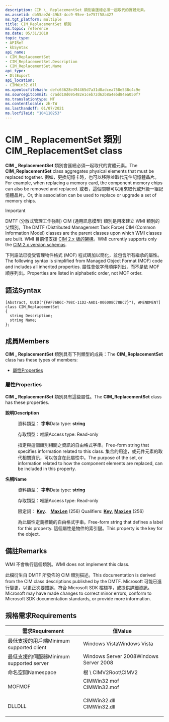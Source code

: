 ```yaml
---
description: CIM \_ ReplacementSet 類別會匯總必須一起取代的實體元素。
ms.assetid: db55ae2d-49b3-4cc9-95ee-1e757f58a427
ms.tgt_platform: multiple
title: CIM_ReplacementSet 類別
ms.topic: reference
ms.date: 05/31/2018
topic_type:
- APIRef
- kbSyntax
api_name:
- CIM_ReplacementSet
- CIM_ReplacementSet.Description
- CIM_ReplacementSet.Name
api_type:
- DllExport
api_location:
- CIMWin32.dll
ms.openlocfilehash: defc63628e494465d7a31d8adcea758e538c4c9e
ms.sourcegitcommit: c7add10d695482e1ceb72d62b8a4ebd84ea050f7
ms.translationtype: MT
ms.contentlocale: zh-TW
ms.lasthandoff: 01/07/2021
ms.locfileid: "104110253"
---
```

# <a name="cim_replacementset-class"></a><span data-ttu-id="cdf7a-103">CIM \_ ReplacementSet 類別</span><span class="sxs-lookup"><span data-stu-id="cdf7a-103">CIM\_ReplacementSet class</span></span>

<span data-ttu-id="cdf7a-104">**CIM \_ ReplacementSet** 類別會匯總必須一起取代的實體元素。</span><span class="sxs-lookup"><span data-stu-id="cdf7a-104">The **CIM\_ReplacementSet** class aggregates physical elements that must be replaced together.</span></span> <span data-ttu-id="cdf7a-105">例如，更換記憶卡時，也可以移除並取代元件記憶體晶片。</span><span class="sxs-lookup"><span data-stu-id="cdf7a-105">For example, when replacing a memory card, the component memory chips can also be removed and replaced.</span></span> <span data-ttu-id="cdf7a-106">或者，這個關聯可以用來取代或升級一組記憶體晶片。</span><span class="sxs-lookup"><span data-stu-id="cdf7a-106">Or, this association can be used to replace or upgrade a set of memory chips.</span></span>

> [!IMPORTANT]
> <span data-ttu-id="cdf7a-107">DMTF (分散式管理工作強制) CIM (通用訊息模型) 類別是用來建立 WMI 類別的父類別。</span><span class="sxs-lookup"><span data-stu-id="cdf7a-107">The DMTF (Distributed Management Task Force) CIM (Common Information Model) classes are the parent classes upon which WMI classes are built.</span></span> <span data-ttu-id="cdf7a-108">WMI 目前僅支援 [CIM 2.x 版的架構](https://dmtf.org/standards/cim/schemas)。</span><span class="sxs-lookup"><span data-stu-id="cdf7a-108">WMI currently supports only the [CIM 2.x version schemas](https://dmtf.org/standards/cim/schemas).</span></span>

 

<span data-ttu-id="cdf7a-109">下列語法已從受管理物件格式 (MOF) 程式碼加以簡化，並包含所有繼承的屬性。</span><span class="sxs-lookup"><span data-stu-id="cdf7a-109">The following syntax is simplified from Managed Object Format (MOF) code and includes all inherited properties.</span></span> <span data-ttu-id="cdf7a-110">屬性會依字母順序列出，而不是依 MOF 順序列出。</span><span class="sxs-lookup"><span data-stu-id="cdf7a-110">Properties are listed in alphabetic order, not MOF order.</span></span>

## <a name="syntax"></a><span data-ttu-id="cdf7a-111">語法</span><span class="sxs-lookup"><span data-stu-id="cdf7a-111">Syntax</span></span>

``` syntax
[Abstract, UUID("{FAF76B6C-798C-11D2-AAD1-006008C78BC7}"), AMENDMENT]
class CIM_ReplacementSet
{
  string Description;
  string Name;
};
```

## <a name="members"></a><span data-ttu-id="cdf7a-112">成員</span><span class="sxs-lookup"><span data-stu-id="cdf7a-112">Members</span></span>

<span data-ttu-id="cdf7a-113">**CIM \_ ReplacementSet** 類別具有下列類型的成員：</span><span class="sxs-lookup"><span data-stu-id="cdf7a-113">The **CIM\_ReplacementSet** class has these types of members:</span></span>

-   [<span data-ttu-id="cdf7a-114">屬性</span><span class="sxs-lookup"><span data-stu-id="cdf7a-114">Properties</span></span>](#properties)

### <a name="properties"></a><span data-ttu-id="cdf7a-115">屬性</span><span class="sxs-lookup"><span data-stu-id="cdf7a-115">Properties</span></span>

<span data-ttu-id="cdf7a-116">**CIM \_ ReplacementSet** 類別具有這些屬性。</span><span class="sxs-lookup"><span data-stu-id="cdf7a-116">The **CIM\_ReplacementSet** class has these properties.</span></span>

<dl> <dt>

<span data-ttu-id="cdf7a-117">**說明**</span><span class="sxs-lookup"><span data-stu-id="cdf7a-117">**Description**</span></span>
</dt> <dd> <dl> <dt>

<span data-ttu-id="cdf7a-118">資料類型： **字串**</span><span class="sxs-lookup"><span data-stu-id="cdf7a-118">Data type: **string**</span></span>
</dt> <dt>

<span data-ttu-id="cdf7a-119">存取類型：唯讀</span><span class="sxs-lookup"><span data-stu-id="cdf7a-119">Access type: Read-only</span></span>
</dt> </dl>

<span data-ttu-id="cdf7a-120">指定與這個類別相關之資訊的自由格式字串。</span><span class="sxs-lookup"><span data-stu-id="cdf7a-120">Free-form string that specifies information related to this class.</span></span> <span data-ttu-id="cdf7a-121">集合的用途，或元件元素的取代相關資訊，可以包含在此屬性中。</span><span class="sxs-lookup"><span data-stu-id="cdf7a-121">The purpose of the set, or information related to how the component elements are replaced, can be included in this property.</span></span>

</dd> <dt>

<span data-ttu-id="cdf7a-122">**名稱**</span><span class="sxs-lookup"><span data-stu-id="cdf7a-122">**Name**</span></span>
</dt> <dd> <dl> <dt>

<span data-ttu-id="cdf7a-123">資料類型： **字串**</span><span class="sxs-lookup"><span data-stu-id="cdf7a-123">Data type: **string**</span></span>
</dt> <dt>

<span data-ttu-id="cdf7a-124">存取類型：唯讀</span><span class="sxs-lookup"><span data-stu-id="cdf7a-124">Access type: Read-only</span></span>
</dt> <dt>

<span data-ttu-id="cdf7a-125">限定詞： [**Key**](/windows/desktop/WmiSdk/key-qualifier)、 [**MaxLen**](/windows/desktop/WmiSdk/standard-qualifiers) (256) </span><span class="sxs-lookup"><span data-stu-id="cdf7a-125">Qualifiers: [**Key**](/windows/desktop/WmiSdk/key-qualifier), [**MaxLen**](/windows/desktop/WmiSdk/standard-qualifiers) (256)</span></span>
</dt> </dl>

<span data-ttu-id="cdf7a-126">為此屬性定義標籤的自由格式字串。</span><span class="sxs-lookup"><span data-stu-id="cdf7a-126">Free-form string that defines a label for this property.</span></span> <span data-ttu-id="cdf7a-127">這個屬性是物件的索引鍵。</span><span class="sxs-lookup"><span data-stu-id="cdf7a-127">This property is the key for the object.</span></span>

</dd> </dl>

## <a name="remarks"></a><span data-ttu-id="cdf7a-128">備註</span><span class="sxs-lookup"><span data-stu-id="cdf7a-128">Remarks</span></span>

<span data-ttu-id="cdf7a-129">WMI 不會執行這個類別。</span><span class="sxs-lookup"><span data-stu-id="cdf7a-129">WMI does not implement this class.</span></span>

<span data-ttu-id="cdf7a-130">此檔衍生自 DMTF 所發佈的 CIM 類別描述。</span><span class="sxs-lookup"><span data-stu-id="cdf7a-130">This documentation is derived from the CIM class descriptions published by the DMTF.</span></span> <span data-ttu-id="cdf7a-131">Microsoft 可能已進行變更，以更正次要錯誤、符合 Microsoft SDK 檔標準，或提供詳細資訊。</span><span class="sxs-lookup"><span data-stu-id="cdf7a-131">Microsoft may have made changes to correct minor errors, conform to Microsoft SDK documentation standards, or provide more information.</span></span>

## <a name="requirements"></a><span data-ttu-id="cdf7a-132">規格需求</span><span class="sxs-lookup"><span data-stu-id="cdf7a-132">Requirements</span></span>



| <span data-ttu-id="cdf7a-133">需求</span><span class="sxs-lookup"><span data-stu-id="cdf7a-133">Requirement</span></span> | <span data-ttu-id="cdf7a-134">值</span><span class="sxs-lookup"><span data-stu-id="cdf7a-134">Value</span></span> |
|-------------------------------------|-----------------------------------------------------------------------------------------|
| <span data-ttu-id="cdf7a-135">最低支援的用戶端</span><span class="sxs-lookup"><span data-stu-id="cdf7a-135">Minimum supported client</span></span><br/> | <span data-ttu-id="cdf7a-136">Windows Vista</span><span class="sxs-lookup"><span data-stu-id="cdf7a-136">Windows Vista</span></span><br/>                                                                |
| <span data-ttu-id="cdf7a-137">最低支援的伺服器</span><span class="sxs-lookup"><span data-stu-id="cdf7a-137">Minimum supported server</span></span><br/> | <span data-ttu-id="cdf7a-138">Windows Server 2008</span><span class="sxs-lookup"><span data-stu-id="cdf7a-138">Windows Server 2008</span></span><br/>                                                          |
| <span data-ttu-id="cdf7a-139">命名空間</span><span class="sxs-lookup"><span data-stu-id="cdf7a-139">Namespace</span></span><br/>                | <span data-ttu-id="cdf7a-140">根 \\ CIMV2</span><span class="sxs-lookup"><span data-stu-id="cdf7a-140">Root\\CIMV2</span></span><br/>                                                                  |
| <span data-ttu-id="cdf7a-141">MOF</span><span class="sxs-lookup"><span data-stu-id="cdf7a-141">MOF</span></span><br/>                      | <dl> <span data-ttu-id="cdf7a-142"><dt>CIMWin32 mof</dt></span><span class="sxs-lookup"><span data-stu-id="cdf7a-142"><dt>CIMWin32.mof</dt></span></span> </dl> |
| <span data-ttu-id="cdf7a-143">DLL</span><span class="sxs-lookup"><span data-stu-id="cdf7a-143">DLL</span></span><br/>                      | <dl> <span data-ttu-id="cdf7a-144"><dt>CIMWin32.dll</dt></span><span class="sxs-lookup"><span data-stu-id="cdf7a-144"><dt>CIMWin32.dll</dt></span></span> </dl> |



 

